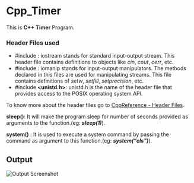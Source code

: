 # Cpp_Timer

This is **C++ Timer** Program.

### Header Files used

- #include **<iostream>**: iostream stands for standard input-output stream. This header file contains definitions to objects like _cin_, _cout_, _cerr_, etc.
- #include **<iomanip>**: iomanip stands for input-output manipulators. The methods declared in this files are used for manipulating streams. This file contains definitions of _setw_, _setfill_, _setprecision_, etc.
- #include **<unistd.h>**: unistd.h is the name of the header file that provides access to the POSIX operating system API.

To know more about the header files go to [CppReference - Header Files](https://en.cppreference.com/w/cpp/header).

**sleep()**: It will make the program sleep for number of seconds provided as arguments to the function.(eg: **_sleep(1)_**).

**system()** : It is used to execute a system command by passing the command as argument to this function.(eg: **_system("cls")_**).

## Output

![Output Screenshot](https://user-images.githubusercontent.com/68738624/126625628-7127fdc5-1dbe-45be-9246-e22c468b8582.png)
